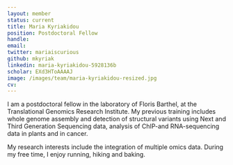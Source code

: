 ```yaml
---
layout: member
status: current
title: Maria Kyriakidou
position: Postdoctoral Fellow
handle:
email: 
twitter: mariaiscurious
github: mkyriak
linkedin: maria-kyriakidou-5928136b
scholar: EXd3HToAAAAJ
image: /images/team/maria-kyriakidou-resized.jpg
cv:
---
```


I am a postdoctoral fellow in the laboratory of Floris Barthel, at the Translational Genomics Research Institute. My previous training includes whole genome assembly and detection of structural variants using Next and Third Generation Sequencing data, analysis of ChIP-and RNA-sequencing data in plants and in cancer.

My research interests include the integration of multiple omics data. During my free time, I enjoy running, hiking and baking.